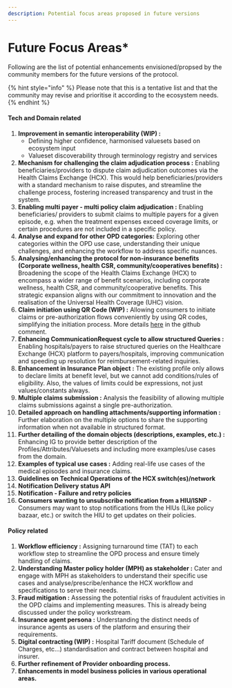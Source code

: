 ```yaml
---
description: Potential focus areas proposed in future versions
---
```


# Future Focus Areas\*

Following are the list of potential enhancements envisioned/propsed by the community members for the future versions of the protocol.&#x20;

{% hint style="info" %}
Please note that this is a tentative list and that the community may revise and prioritise it according to the ecosystem needs.
{% endhint %}

#### Tech and Domain related&#x20;

1. **Improvement in semantic interoperability (WIP) :**&#x20;
   * Defining higher confidence, harmonised valuesets based on ecosystem input
   * Valueset discoverability through terminology registry and services&#x20;
2. **Mechanism for challenging the claim adjudication process :** Enabling beneficiaries/providers to dispute claim adjudication outcomes via the Health Claims Exchange (HCX). This would help beneficiaries/providers with a standard mechanism to raise disputes, and streamline the challenge process, fostering increased transparency and trust in the system.
3. **Enabling multi payer - multi policy claim adjudication :** Enabling beneficiaries/ providers to submit claims to multiple payers for a given episode, e.g. when the treatment expenses exceed coverage limits, or certain procedures are not included in a specific policy.
4. **Analyse and expand for other OPD categories:** Exploring other categories within the OPD use case, understanding their unique challenges, and enhancing the workflow to address specific nuances.&#x20;
5. **Analysing/enhancing the protocol for non-insurance benefits (Corporate wellness, health CSR, community/cooperatives benefits) :** Broadening the scope of the Health Claims Exchange (HCX) to encompass a wider range of benefit scenarios, including corporate wellness, health CSR, and community/cooperative benefits. This strategic expansion aligns with our commitment to innovation and the realisation of the Universal Health Coverage (UHC) vision.
6. **Claim initiation using QR Code (WIP) :** Allowing consumers to initiate claims or pre-authorization flows conveniently by using QR codes, simplifying the initiation process. More details [here](https://github.com/hcx-project/hcx-specs/discussions/113) in the github comment.
7. **Enhancing CommunicationRequest cycle to allow structured Queries :** Enabling hospitals/payers to raise structured queries on the Healthcare Exchange (HCX) platform to payers/hospitals, improving communication and speeding up resolution for reimbursement-related inquiries.
8. **Enhancement in Insurance Plan object :** The existing profile only allows to declare limits at benefit level, but we cannot add conditions/rules of eligibility. Also, the values of limits could be expressions, not just values/constants always.&#x20;
9. **Multiple claims submission :** Analysis the feasibility of allowing multiple claims submissions against a single pre-authorization.&#x20;
10. **Detailed approach on handling attachments/supporting information :** Further elaboration on the multiple options to share the supporting information when not available in structured format.
11. **Further detailing of the domain objects (descriptions, examples, etc.) :** Enhancing IG to provide better description of the Profiles/Attributes/Valuesets and including more examples/use cases from the domain.
12. **Examples of typical use cases :** Adding real-life use cases of the medical episodes and insurance claims.
13. **Guidelines on Technical Operations of the HCX switch(es)/network**
14. **Notification Delivery status API**
15. **Notification - Failure and retry policies**
16. **Consumers wanting to unsubscribe notification from a HIU/ISNP** - Consumers may want to stop notifications from the HIUs (Like policy bazaar, etc.) or switch the HIU to get updates on their policies.

#### Policy related

1. **Workflow efficiency :** Assigning turnaround time (TAT) to each workflow step to streamline the OPD process and ensure timely handling of claims.
2. **Understanding Master policy holder (MPH) as stakeholder :**  Cater and engage with MPH as stakeholders to understand their specific use cases and analyse/prescribe/enhance the HCX  workflow and specifications to serve their needs.
3. **Fraud mitigation :** Assessing the potential risks of fraudulent activities in the OPD claims and implementing measures. This is already being discussed under the policy workstream.&#x20;
4. **Insurance agent persona :** Understanding the distinct needs of insurance agents as users of the platform and ensuring their requirements.&#x20;
5. **Digital contracting (WIP) :** Hospital Tariff document (Schedule of Charges, etc…) standardisation and contract between hospital and insurer.
6. **Further refinement of Provider onboarding process.**&#x20;
7. **Enhancements in model business policies in various operational areas.**

